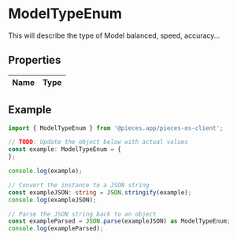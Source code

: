 
# ModelTypeEnum

This will describe the type of Model balanced, speed, accuracy...

## Properties

Name | Type
------------ | -------------

## Example

```typescript
import { ModelTypeEnum } from '@pieces.app/pieces-os-client';

// TODO: Update the object below with actual values
const example: ModelTypeEnum = {
};

console.log(example);

// Convert the instance to a JSON string
const exampleJSON: string = JSON.stringify(example);
console.log(exampleJSON);

// Parse the JSON string back to an object
const exampleParsed = JSON.parse(exampleJSON) as ModelTypeEnum;
console.log(exampleParsed);
```


